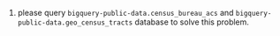 1. please query `bigquery-public-data.census_bureau_acs` and `bigquery-public-data.geo_census_tracts` database to solve this problem.